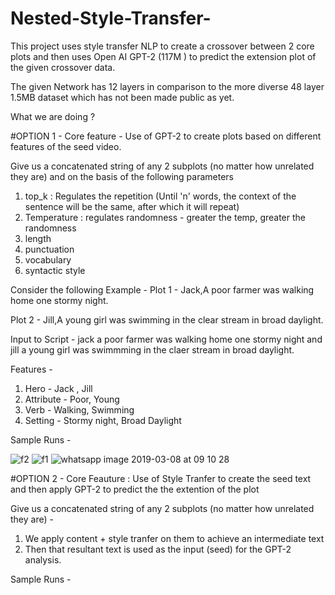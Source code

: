 # Nested-Style-Transfer-
This project uses style transfer NLP to create a crossover between 2 core plots and then uses Open AI GPT-2  (117M ) to predict the extension plot of the given crossover data.  

The given Network has 12 layers in comparison to the more diverse 48 layer 1.5MB dataset which has not been made public as yet. 


What we are doing ? 

#OPTION 1 - Core feature - Use of GPT-2 to create plots based on different features of the seed video. 

Give us a concatenated string of any 2 subplots (no matter how unrelated they are) and on the basis of the following parameters 
1. top_k : Regulates the repetition (Until 'n' words, the context of the sentence will be the same, after which it will repeat)
2. Temperature : regulates randomness - greater the temp, greater the randomness 
3. length 
4. punctuation
5. vocabulary
6. syntactic style 


Consider the following Example - 
Plot 1 - Jack,A poor farmer was walking home one stormy night. 

Plot 2 - Jill,A young girl was swimming in the clear stream in broad daylight.

Input to Script - jack a poor farmer was walking home one stormy night and jill a young girl was swimmming in the claer stream in broad daylight. 

Features - 
1. Hero - Jack , Jill
2. Attribute - Poor, Young 
3. Verb - Walking, Swimming 
4. Setting - Stormy night, Broad Daylight

Sample Runs - 

![f2](https://user-images.githubusercontent.com/31439716/54006305-c947f180-4182-11e9-96f3-46f646cbfb38.jpeg)
![f1](https://user-images.githubusercontent.com/31439716/54006136-17a8c080-4182-11e9-86b8-3f16ca0ca159.jpeg)
![whatsapp image 2019-03-08 at 09 10 28](https://user-images.githubusercontent.com/31439716/54006228-71a98600-4182-11e9-8a08-ebdc123b9059.jpeg)



















#OPTION 2 - Core Feauture : Use of Style Tranfer to create the seed text and then apply GPT-2 to predict the the extention of the plot 

Give us a concatenated string of any 2 subplots (no matter how unrelated they are) - 

1. We apply content + style tranfer on them to achieve an intermediate text 
2. Then that resultant text is used as the input (seed) for the GPT-2 analysis. 


Sample Runs - 

